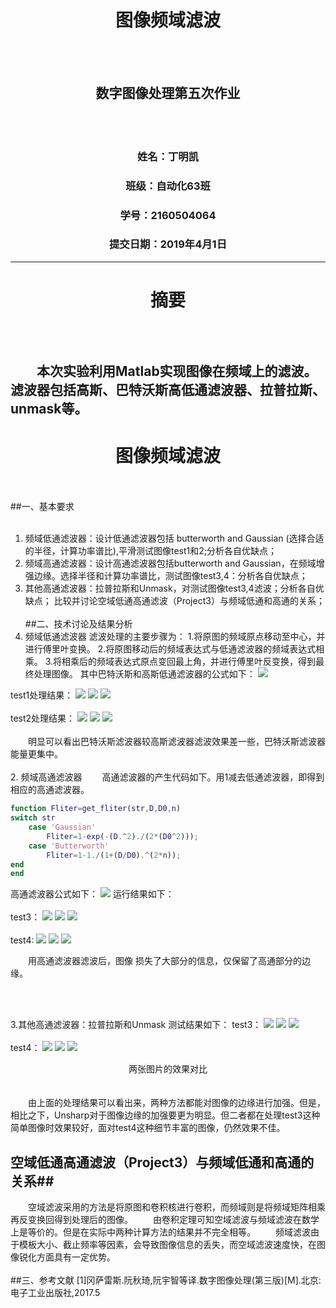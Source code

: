 ﻿# <center>图像频域滤波</center>
<br/></br>
## <center>数字图像处理第五次作业</center>
<br/></br>
### <center>姓名：丁明凯</center>
### <center>班级：自动化63班</center>
### <center>学号：2160504064</center>
### <center>提交日期：2019年4月1日</center>
---
# <center>摘要</center>
<br/></br>
&emsp;&emsp;本次实验利用Matlab实现图像在频域上的滤波。滤波器包括高斯、巴特沃斯高低通滤波器、拉普拉斯、unmask等。
---
# <center>图像频域滤波</center>
<br/></br>
##一、基本要求
<br/></br>

 1. 频域低通滤波器：设计低通滤波器包括 butterworth and Gaussian (选择合适的半径，计算功率谱比),平滑测试图像test1和2;分析各自优缺点；
 2. 频域高通滤波器：设计高通滤波器包括butterworth and Gaussian，在频域增强边缘。选择半径和计算功率谱比，测试图像test3,4：分析各自优缺点；
 3. 其他高通滤波器：拉普拉斯和Unmask，对测试图像test3,4滤波；分析各自优缺点；
比较并讨论空域低通高通滤波（Project3）与频域低通和高通的关系；
<br/></br>
##二、技术讨论及结果分析
 1. 频域低通滤波器
滤波处理的主要步骤为：
1.将原图的频域原点移动至中心，并进行傅里叶变换。
2.将原图移动后的频域表达式与低通滤波器的频域表达式相乘。
3.将相乘后的频域表达式原点变回最上角，并进行傅里叶反变换，得到最终处理图像。
其中巴特沃斯和高斯低通滤波器的公式如下：
![](https://raw.githubusercontent.com/Shinnjiteru/hw5/master/gongshi/ditong.png)

test1处理结果：
![](https://raw.githubusercontent.com/Shinnjiteru/hw5/master/result_1/a_1_freq1.bmp)
![](https://raw.githubusercontent.com/Shinnjiteru/hw5/master/result_1/a_1_fliter1.bmp)
![](https://raw.githubusercontent.com/Shinnjiteru/hw5/master/result_1/a_1_result1.bmp)
<br/></br>
test2处理结果：
![](https://raw.githubusercontent.com/Shinnjiteru/hw5/master/result_1/a_1_freq2.bmp)
![](https://raw.githubusercontent.com/Shinnjiteru/hw5/master/result_1/a_1_fliter2.bmp)
![](https://raw.githubusercontent.com/Shinnjiteru/hw5/master/result_1/a_1_result2.bmp)
<br/></br>
&emsp;&emsp;明显可以看出巴特沃斯滤波器较高斯滤波器滤波效果差一些，巴特沃斯滤波器能量更集中。
<br/></br>
 2. 频域高通滤波器
&emsp;&emsp;高通滤波器的产生代码如下。用1减去低通滤波器，即得到相应的高通滤波器。
```Matlab
function Fliter=get_fliter(str,D,D0,n)
switch str
    case 'Gaussian'
        Fliter=1-exp(-(D.^2)./(2*(D0^2)));
    case 'Butterworth'
        Fliter=1-1./(1+(D/D0).^(2*n));
end
end
```
高通滤波器公式如下：
![](https://raw.githubusercontent.com/Shinnjiteru/hw5/master/gongshi/gaotong.png)
运行结果如下：
<br/></br>
test3：
![](https://raw.githubusercontent.com/Shinnjiteru/hw5/master/result_2/a_2_freq3.bmp)
![](https://raw.githubusercontent.com/Shinnjiteru/hw5/master/result_2/a_2_fliter3.bmp)
![](https://raw.githubusercontent.com/Shinnjiteru/hw5/master/result_2/a_2_result3.bmp)
<br/></br>
test4:
![](https://raw.githubusercontent.com/Shinnjiteru/hw5/master/result_2/a_2_freq4.bmp)
![](https://raw.githubusercontent.com/Shinnjiteru/hw5/master/result_2/a_2_fliter4.bmp)
![](https://raw.githubusercontent.com/Shinnjiteru/hw5/master/result_2/a_2_result4.bmp)

&emsp;&emsp;用高通滤波器滤波后，图像
损失了大部分的信息，仅保留了高通部分的边缘。

<br/></br>

3.其他高通滤波器：拉普拉斯和Unmask
测试结果如下：
test3：
![](https://raw.githubusercontent.com/Shinnjiteru/hw5/master/result_3/a_3_freq3.bmp)
![](https://raw.githubusercontent.com/Shinnjiteru/hw5/master/result_3/a_3_fliter3.bmp)
![](https://raw.githubusercontent.com/Shinnjiteru/hw5/master/result_3/a_3_result3.bmp)
<br/></br>
test4：
![](https://raw.githubusercontent.com/Shinnjiteru/hw5/master/result_3/a_3_freq4.bmp)
![](https://raw.githubusercontent.com/Shinnjiteru/hw5/master/result_3/a_3_fliter4.bmp)
![](https://raw.githubusercontent.com/Shinnjiteru/hw5/master/result_3/a_3_result4.bmp)
<center>两张图片的效果对比</center>
<br/></br>
&emsp;&emsp;由上面的处理结果可以看出来，两种方法都能对图像的边缘进行加强。但是，相比之下，Unsharp对于图像边缘的加强要更为明显。但二者都在处理test3这种简单图像时效果较好，面对test4这种细节丰富的图像，仍然效果不佳。

## 空域低通高通滤波（Project3）与频域低通和高通的关系##
&emsp;&emsp;空域滤波采用的方法是将原图和卷积核进行卷积，而频域则是将频域矩阵相乘再反变换回得到处理后的图像。
&emsp;&emsp;由卷积定理可知空域滤波与频域滤波在数学上是等价的。但是在实际中两种计算方法的结果并不完全相等。
&emsp;&emsp;频域滤波由于模板大小、截止频率等因素，会导致图像信息的丢失，而空域滤波速度快，在图像锐化方面具有一定优势。
<br/></br>
##三、参考文献
[1]冈萨雷斯.阮秋琦,阮宇智等译.数字图像处理(第三版)[M].北京:电子工业出版社,2017.5

